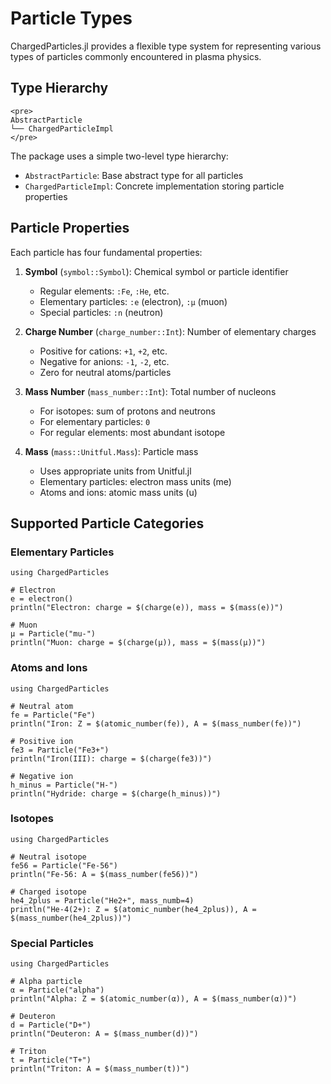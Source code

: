 # Particle Types

ChargedParticles.jl provides a flexible type system for representing various types of particles commonly encountered in plasma physics.

## Type Hierarchy

```@raw html
<pre>
AbstractParticle
└── ChargedParticleImpl
</pre>
```

The package uses a simple two-level type hierarchy:
- `AbstractParticle`: Base abstract type for all particles
- `ChargedParticleImpl`: Concrete implementation storing particle properties

## Particle Properties

Each particle has four fundamental properties:

1. **Symbol** (`symbol::Symbol`): Chemical symbol or particle identifier
   - Regular elements: `:Fe`, `:He`, etc.
   - Elementary particles: `:e` (electron), `:μ` (muon)
   - Special particles: `:n` (neutron)

2. **Charge Number** (`charge_number::Int`): Number of elementary charges
   - Positive for cations: `+1`, `+2`, etc.
   - Negative for anions: `-1`, `-2`, etc.
   - Zero for neutral atoms/particles

3. **Mass Number** (`mass_number::Int`): Total number of nucleons
   - For isotopes: sum of protons and neutrons
   - For elementary particles: `0`
   - For regular elements: most abundant isotope

4. **Mass** (`mass::Unitful.Mass`): Particle mass
   - Uses appropriate units from Unitful.jl
   - Elementary particles: electron mass units (me)
   - Atoms and ions: atomic mass units (u)

## Supported Particle Categories

### Elementary Particles

```@example
using ChargedParticles

# Electron
e = electron()
println("Electron: charge = $(charge(e)), mass = $(mass(e))")

# Muon
μ = Particle("mu-")
println("Muon: charge = $(charge(μ)), mass = $(mass(μ))")
```

### Atoms and Ions

```@example
using ChargedParticles

# Neutral atom
fe = Particle("Fe")
println("Iron: Z = $(atomic_number(fe)), A = $(mass_number(fe))")

# Positive ion
fe3 = Particle("Fe3+")
println("Iron(III): charge = $(charge(fe3))")

# Negative ion
h_minus = Particle("H-")
println("Hydride: charge = $(charge(h_minus))")
```

### Isotopes

```@example
using ChargedParticles

# Neutral isotope
fe56 = Particle("Fe-56")
println("Fe-56: A = $(mass_number(fe56))")

# Charged isotope
he4_2plus = Particle("He2+", mass_numb=4)
println("He-4(2+): Z = $(atomic_number(he4_2plus)), A = $(mass_number(he4_2plus))")
```

### Special Particles

```@example
using ChargedParticles

# Alpha particle
α = Particle("alpha")
println("Alpha: Z = $(atomic_number(α)), A = $(mass_number(α))")

# Deuteron
d = Particle("D+")
println("Deuteron: A = $(mass_number(d))")

# Triton
t = Particle("T+")
println("Triton: A = $(mass_number(t))")
```
